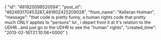  {
   "id": "481820098520594",
   "post_id": "462493170453287_481602425209028",
   "from_name": "Kelleran Holman",
   "message": "that code is pretty funny, a human rights code that pretty much ONLY applies to \"persons\" lol , i depart from it at it's relation to the UDHR...and just go to the UDHR to see the \"human\" rights",
   "created_time": "2013-02-16T21:10:06+0000"
 }
